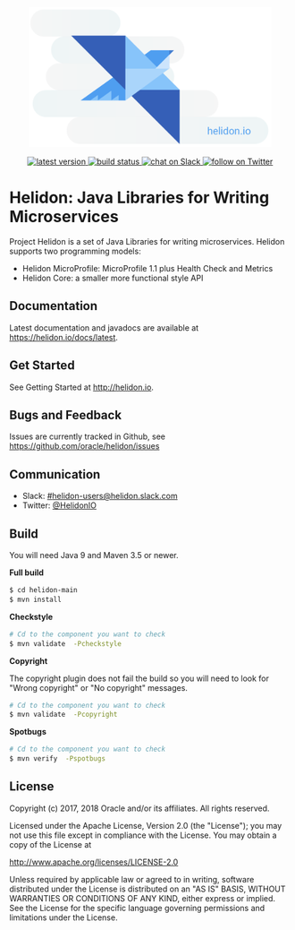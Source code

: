 <p align="center">
    <img src="./etc/images/helidon_cloud_sticker.png" height="250">
</p>
<p align="center">
    <a href="https://github.com/oracle/helidon/tags">
        <img src="https://img.shields.io/github/tag/oracle/helidon.svg?label=latest%20version" alt="latest version">
    </a>
    <a href="https://app.wercker.com/project/byKey/de00e8ec6178ba9a2db8ee863d5c568a">
        <img src="https://app.wercker.com/status/de00e8ec6178ba9a2db8ee863d5c568a/s/master" alt="build status">
    </a>
    <a href="https://helidon.slack.com">
        <img src="https://img.shields.io/badge/style-flat-green.svg?longCache=true&style=flat&logo=slack" alt="chat on Slack">
    </a>
    <a href="https://twitter.com/intent/follow?screen_name=HelidonIO">
        <img src="https://img.shields.io/twitter/follow/helidon_io.svg?style=social&logo=twitter" alt="follow on Twitter">
    </a>
</p>

# Helidon: Java Libraries for Writing Microservices

Project Helidon is a set of Java Libraries for writing microservices.
Helidon supports two programming models:

* Helidon MicroProfile: MicroProfile 1.1 plus Health Check and Metrics
* Helidon Core: a smaller more functional style API

## Documentation

Latest documentation and javadocs are available at <https://helidon.io/docs/latest>.

## Get Started

See Getting Started at <http://helidon.io>.

## Bugs and Feedback

Issues are currently tracked in Github, see <https://github.com/oracle/helidon/issues>

## Communication

* Slack: [#helidon-users@helidon.slack.com](helidon.slack.com)
* Twitter: [@HelidonIO](https://twitter.com/HelidonIO)

## Build

You will need Java 9 and Maven 3.5 or newer.

**Full build**
```bash
$ cd helidon-main
$ mvn install
```

**Checkstyle**
```bash
# Cd to the component you want to check
$ mvn validate  -Pcheckstyle
```

**Copyright**

The copyright plugin does not fail the build so you will
need to look for "Wrong copyright" or "No copyright" messages.
```bash
# Cd to the component you want to check
$ mvn validate  -Pcopyright
```

**Spotbugs**
```bash
# Cd to the component you want to check
$ mvn verify  -Pspotbugs
```

## License

Copyright (c) 2017, 2018 Oracle and/or its affiliates. All rights reserved.

Licensed under the Apache License, Version 2.0 (the "License"); you may
not use this file except in compliance with the License. You may obtain
a copy of the License at

http://www.apache.org/licenses/LICENSE-2.0

Unless required by applicable law or agreed to in writing, software
distributed under the License is distributed on an "AS IS" BASIS, WITHOUT
WARRANTIES OR CONDITIONS OF ANY KIND, either express or implied. See the
License for the specific language governing permissions and limitations
under the License.
